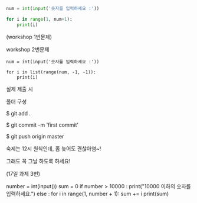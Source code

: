 ```python
num = int(input('숫자를 입력하세요 :'))

for i in range(1, num+1):
    print(i)
```

(workshop 1번문제)



workshop 2번문제

```
num = int(input('숫자를 입력하세요 :'))

for i in list(range(num, -1, -1)):
    print(i)
```



실제 제출 시

폴더 구성

$ git add .

$ git commit -m 'first commit'

$ git push origin master   



숙제는 12시 원칙인데, 좀 늦어도 괜찮아염~!

그래도 꼭 그날 하도록 하세요!



(17일 과제 3번)

number = int(input())
sum = 0
if number > 10000 :
    print("10000 이하의 숫자를 입력하세요.")
else :
    for i in range(1, number + 1):
        sum += i
print(sum)